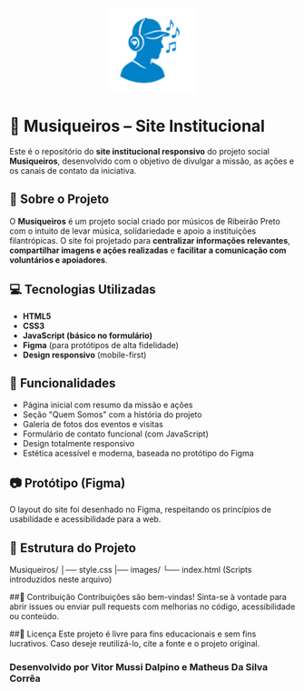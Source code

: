 <p align="center">
  <img src="https://github.com/VitorDalpino/Musiqueiros/blob/main/images/logo-nova.png" alt="Logo Musiqueiros" width="150">
</p>

# 🎸 Musiqueiros – Site Institucional</h1>

Este é o repositório do **site institucional responsivo** do projeto social **Musiqueiros**, desenvolvido com o objetivo de divulgar a missão, as ações e os canais de contato da iniciativa.

## 📌 Sobre o Projeto

O **Musiqueiros** é um projeto social criado por músicos de Ribeirão Preto com o intuito de levar música, solidariedade e apoio a instituições filantrópicas. O site foi projetado para **centralizar informações relevantes**, **compartilhar imagens e ações realizadas** e **facilitar a comunicação com voluntários e apoiadores**.

## 💻 Tecnologias Utilizadas

- **HTML5**
- **CSS3**
- **JavaScript (básico no formulário)**
- **Figma** (para protótipos de alta fidelidade)
- **Design responsivo** (mobile-first)

## 📱 Funcionalidades

- Página inicial com resumo da missão e ações
- Seção "Quem Somos" com a história do projeto
- Galeria de fotos dos eventos e visitas
- Formulário de contato funcional (com JavaScript)
- Design totalmente responsivo
- Estética acessível e moderna, baseada no protótipo do Figma

## 📷 Protótipo (Figma)

O layout do site foi desenhado no Figma, respeitando os princípios de usabilidade e acessibilidade para a web.

## 📁 Estrutura do Projeto
Musiqueiros/
│── style.css
|── images/
└── index.html (Scripts introduzidos neste arquivo)

##🤝 Contribuição
Contribuições são bem-vindas! Sinta-se à vontade para abrir issues ou enviar pull requests com melhorias no código, acessibilidade ou conteúdo.

##📄 Licença
Este projeto é livre para fins educacionais e sem fins lucrativos. Caso deseje reutilizá-lo, cite a fonte e o projeto original.

### Desenvolvido por Vitor Mussi Dalpino e Matheus Da Silva Corrêa
